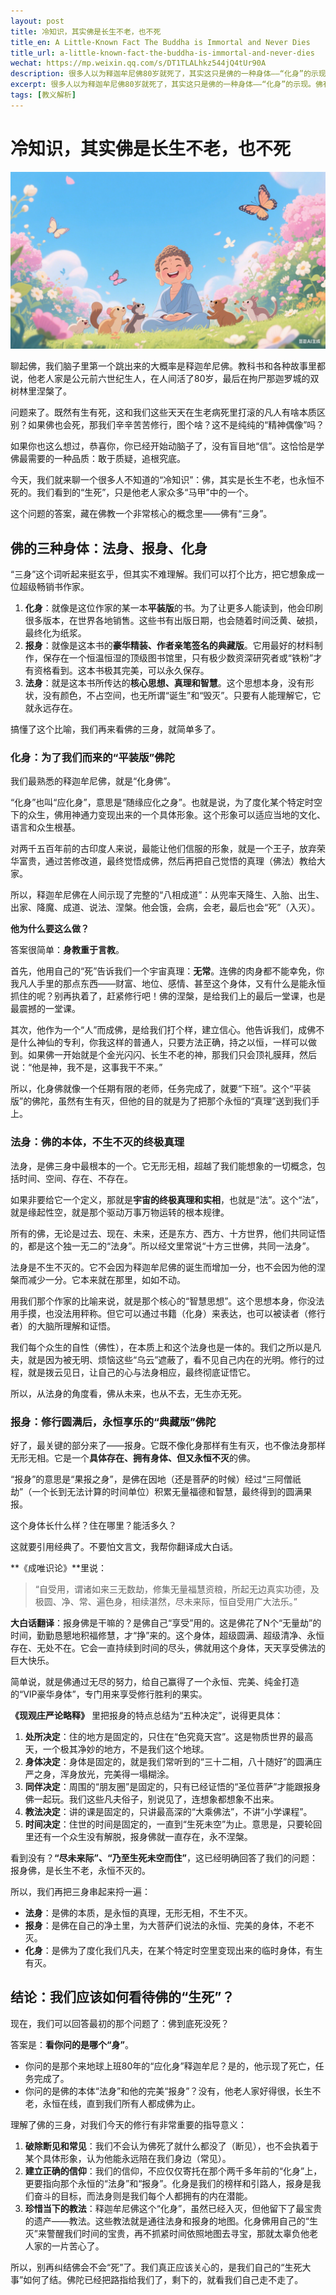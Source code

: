 ```yaml
---
layout: post
title: 冷知识，其实佛是长生不老，也不死
title_en: A Little-Known Fact The Buddha is Immortal and Never Dies
title_url: a-little-known-fact-the-buddha-is-immortal-and-never-dies
wechat: https://mp.weixin.qq.com/s/DT1TLALhkz544jQ4tUr90A
description: 很多人以为释迦牟尼佛80岁就死了，其实这只是佛的一种身体——“化身”的示现。佛有三种身：不生不灭的“法身”、永恒享乐的“报身”和随缘示现的“化身”。本文用通俗的语言，结合经典，带你搞懂佛陀真正的“生命”形态，破除“佛也会死”的误解。
excerpt: 很多人以为释迦牟尼佛80岁就死了，其实这只是佛的一种身体——“化身”的示现。佛有三种身：不生不灭的“法身”、永恒享乐的“报身”和随缘示现的“化身”。本文用通俗的语言，结合经典，带你搞懂佛陀真正的“生命”形态，破除“佛也会死”的误解。
tags: [教义解析]
---
```


# 冷知识，其实佛是长生不老，也不死

![](../images/2025-07-15-23-26-30.png)

聊起佛，我们脑子里第一个跳出来的大概率是释迦牟尼佛。教科书和各种故事里都说，他老人家是公元前六世纪生人，在人间活了80岁，最后在拘尸那迦罗城的双树林里涅槃了。

问题来了。既然有生有死，这和我们这些天天在生老病死里打滚的凡人有啥本质区别？如果佛也会死，那我们辛辛苦苦修行，图个啥？这不是纯纯的“精神偶像”吗？

如果你也这么想过，恭喜你，你已经开始动脑子了，没有盲目地“信”。这恰恰是学佛最需要的一种品质：敢于质疑，追根究底。

今天，我们就来聊一个很多人不知道的“冷知识”：佛，其实是长生不老，也永恒不死的。我们看到的“生死”，只是他老人家众多“马甲”中的一个。

这个问题的答案，藏在佛教一个非常核心的概念里——佛有“三身”。

## 佛的三种身体：法身、报身、化身

“三身”这个词听起来挺玄乎，但其实不难理解。我们可以打个比方，把它想象成一位超级畅销书作家。

1.  **化身**：就像是这位作家的某一本**平装版**的书。为了让更多人能读到，他会印刷很多版本，在世界各地销售。这些书有出版日期，也会随着时间泛黄、破损，最终化为纸浆。
2.  **报身**：就像是这本书的**豪华精装、作者亲笔签名的典藏版**。它用最好的材料制作，保存在一个恒温恒湿的顶级图书馆里，只有极少数资深研究者或“铁粉”才有资格看到。这本书极其完美，可以永久保存。
3.  **法身**：就是这本书所传达的**核心思想、真理和智慧**。这个思想本身，没有形状，没有颜色，不占空间，也无所谓“诞生”和“毁灭”。只要有人能理解它，它就永远存在。

搞懂了这个比喻，我们再来看佛的三身，就简单多了。

### 化身：为了我们而来的“平装版”佛陀

我们最熟悉的释迦牟尼佛，就是“化身佛”。

“化身”也叫“应化身”，意思是“随缘应化之身”。也就是说，为了度化某个特定时空下的众生，佛用神通力变现出来的一个具体形象。这个形象可以适应当地的文化、语言和众生根基。

对两千五百年前的古印度人来说，最能让他们信服的形象，就是一个王子，放弃荣华富贵，通过苦修改道，最终觉悟成佛，然后再把自己觉悟的真理（佛法）教给大家。

所以，释迦牟尼佛在人间示现了完整的“八相成道”：从兜率天降生、入胎、出生、出家、降魔、成道、说法、涅槃。他会饿，会病，会老，最后也会“死”（入灭）。

**他为什么要这么做？**

答案很简单：**身教重于言教**。

首先，他用自己的“死”告诉我们一个宇宙真理：**无常**。连佛的肉身都不能幸免，你我凡人手里的那点东西——财富、地位、感情、甚至这个身体，又有什么是能永恒抓住的呢？别再执着了，赶紧修行吧！佛的涅槃，是给我们上的最后一堂课，也是最震撼的一堂课。

其次，他作为一个“人”而成佛，是给我们打个样，建立信心。他告诉我们，成佛不是什么神仙的专利，你我这样的普通人，只要方法正确，持之以恒，一样可以做到。如果佛一开始就是个金光闪闪、长生不老的神，那我们只会顶礼膜拜，然后说：“他是神，我不是，这事我干不来。”

所以，化身佛就像一个任期有限的老师，任务完成了，就要“下班”。这个“平装版”的佛陀，虽然有生有灭，但他的目的就是为了把那个永恒的“真理”送到我们手上。

### 法身：佛的本体，不生不灭的终极真理

法身，是佛三身中最根本的一个。它无形无相，超越了我们能想象的一切概念，包括时间、空间、存在、不存在。

如果非要给它一个定义，那就是**宇宙的终极真理和实相**，也就是“法”。这个“法”，就是缘起性空，就是那个驱动万事万物运转的根本规律。

所有的佛，无论是过去、现在、未来，还是东方、西方、十方世界，他们共同证悟的，都是这个独一无二的“法身”。所以经文里常说“十方三世佛，共同一法身”。

法身是不生不灭的。它不会因为释迦牟尼佛的诞生而增加一分，也不会因为他的涅槃而减少一分。它本来就在那里，如如不动。

用我们那个作家的比喻来说，就是那个核心的“智慧思想”。这个思想本身，你没法用手摸，也没法用秤称。但它可以通过书籍（化身）来表达，也可以被读者（修行者）的大脑所理解和证悟。

我们每个众生的自性（佛性），在本质上和这个法身也是一体的。我们之所以是凡夫，就是因为被无明、烦恼这些“乌云”遮蔽了，看不见自己内在的光明。修行的过程，就是拨云见日，让自己的心与法身相应，最终彻底证悟它。

所以，从法身的角度看，佛从未来，也从不去，无生亦无死。

### 报身：修行圆满后，永恒享乐的“典藏版”佛陀

好了，最关键的部分来了——报身。它既不像化身那样有生有灭，也不像法身那样无形无相。它是一个**具体存在、拥有身体、但又永恒不灭**的佛。

“报身”的意思是“果报之身”，是佛在因地（还是菩萨的时候）经过“三阿僧祇劫”（一个长到无法计算的时间单位）积累无量福德和智慧，最终得到的圆满果报。

这个身体长什么样？住在哪里？能活多久？

这就要引用经典了。不要怕文言文，我帮你翻译成大白话。

**《成唯识论》**里说：
> “自受用，谓诸如来三无数劫，修集无量福慧资粮，所起无边真实功德，及极圆、净、常、遍色身，相续湛然，尽未来际，恒自受用广大法乐。”

**大白话翻译**：报身佛是干嘛的？是佛自己“享受”用的。这是佛花了N个“无量劫”的时间，勤勤恳懇地积福修慧，才“挣”来的。这个身体，超级圆满、超级清净、永恒存在、无处不在。它会一直持续到时间的尽头，佛就用这个身体，天天享受佛法的巨大快乐。

简单说，就是佛通过无尽的努力，给自己赢得了一个永恒、完美、纯金打造的“VIP豪华身体”，专门用来享受修行胜利的果实。

**《现观庄严论略释》** 里把报身的特点总结为“五种决定”，说得更具体：

1.  **处所决定**：住的地方是固定的，只住在“色究竟天宫”。这是物质世界的最高天，一个极其净妙的地方，不是我们这个地球。
2.  **身体决定**：身体是固定的，就是我们常听到的“三十二相，八十随好”的圆满庄严之身，浑身放光，完美得一塌糊涂。
3.  **同伴决定**：周围的“朋友圈”是固定的，只有已经证悟的“圣位菩萨”才能跟报身佛一起玩。我们这些凡夫俗子，别说见了，连想象都想象不出来。
4.  **教法决定**：讲的课是固定的，只讲最高深的“大乘佛法”，不讲“小学课程”。
5.  **时间决定**：住世的时间是固定的，一直到“生死未空”为止。意思是，只要轮回里还有一个众生没有解脱，报身佛就一直存在，永不涅槃。

看到没有？**“尽未来际”、“乃至生死未空而住”**，这已经明确回答了我们的问题：报身佛，是长生不老，永恒不灭的。

所以，我们再把三身串起来捋一遍：

-   **法身**：是佛的本质，是永恒的真理，无形无相，不生不灭。
-   **报身**：是佛在自己的净土里，为大菩萨们说法的永恒、完美的身体，不老不灭。
-   **化身**：是佛为了度化我们凡夫，在某个特定时空里变现出来的临时身体，有生有灭。

## 结论：我们应该如何看待佛的“生死”？

现在，我们可以回答最初的那个问题了：佛到底死没死？

答案是：**看你问的是哪个“身”**。

-   你问的是那个来地球上班80年的“应化身”释迦牟尼？是的，他示现了死亡，任务完成了。
-   你问的是佛的本体“法身”和他的完美“报身”？没有，他老人家好得很，长生不老，永恒在线，直到我们所有人都成佛为止。

理解了佛的三身，对我们今天的修行有非常重要的指导意义：

1.  **破除断见和常见**：我们不会认为佛死了就什么都没了（断见），也不会执着于某个具体形象，认为他能永远陪在我们身边（常见）。
2.  **建立正确的信仰**：我们的信仰，不应仅仅寄托在那个两千多年前的“化身”上，更要指向那个永恒的“法身”和“报身”。化身是我们的榜样和引路人，报身是我们奋斗的目标，而法身则是我们每个人都拥有的内在潜能。
3.  **珍惜当下的教法**：释迦牟尼佛这个“化身”，虽然已经入灭，但他留下了最宝贵的遗产——教法。这些教法就是通往法身和报身的地图。化身佛用自己的“生灭”来警醒我们时间的宝贵，再不抓紧时间依照地图去寻宝，那就太辜负他老人家的一片苦心了。

所以，别再纠结佛会不会“死”了。我们真正应该关心的，是我们自己的“生死大事”如何了结。佛陀已经把路指给我们了，剩下的，就看我们自己走不走了。

